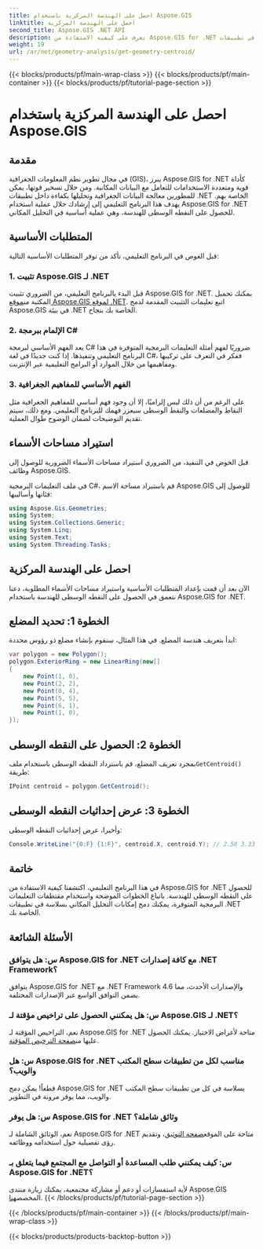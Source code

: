 ```yaml
---
title: احصل على الهندسة المركزية باستخدام Aspose.GIS
linktitle: احصل على الهندسة المركزية
second_title: Aspose.GIS .NET API
description: تعرف على كيفية الاستفادة من Aspose.GIS for .NET في هندسة النقط الوسطى من خلال هذا الكتاب الشامل. قم بدمج التحليل المكاني بسلاسة في تطبيقات .NET الخاصة بك.
weight: 19
url: /ar/net/geometry-analysis/get-geometry-centroid/
---
```


{{< blocks/products/pf/main-wrap-class >}}
{{< blocks/products/pf/main-container >}}
{{< blocks/products/pf/tutorial-page-section >}}

# احصل على الهندسة المركزية باستخدام Aspose.GIS

## مقدمة
في مجال تطوير نظم المعلومات الجغرافية (GIS)، يبرز Aspose.GIS for .NET كأداة قوية ومتعددة الاستخدامات للتعامل مع البيانات المكانية. ومن خلال تسخير قوتها، يمكن للمطورين معالجة البيانات الجغرافية وتحليلها بكفاءة داخل تطبيقات .NET الخاصة بهم. يهدف هذا البرنامج التعليمي إلى إرشادك خلال عملية استخدام Aspose.GIS for .NET للحصول على النقطه الوسطى للهندسة، وهي عملية أساسية في التحليل المكاني.
## المتطلبات الأساسية
قبل الغوص في البرنامج التعليمي، تأكد من توفر المتطلبات الأساسية التالية:
### 1. تثبيت Aspose.GIS لـ .NET
 قبل البدء بالبرنامج التعليمي، من الضروري تثبيت Aspose.GIS for .NET. يمكنك تحميل المكتبة من[موقع Aspose.GIS لموقع .NET](https://releases.aspose.com/gis/net/). اتبع تعليمات التثبيت المقدمة لدمج Aspose.GIS في بيئة .NET الخاصة بك بنجاح.
### 2. الإلمام ببرمجة C#
يعد الفهم الأساسي لبرمجة C# ضروريًا لفهم أمثلة التعليمات البرمجية المتوفرة في هذا البرنامج التعليمي وتنفيذها. إذا كنت جديدًا في لغة C#، ففكر في التعرف على تركيبها ومفاهيمها من خلال الموارد أو البرامج التعليمية عبر الإنترنت.
### 3. الفهم الأساسي للمفاهيم الجغرافية
على الرغم من أن ذلك ليس إلزاميًا، إلا أن وجود فهم أساسي للمفاهيم الجغرافية مثل النقاط والمضلعات والنقط الوسطى سيعزز فهمك للبرنامج التعليمي. ومع ذلك، سيتم تقديم التوضيحات لضمان الوضوح طوال العملية.

## استيراد مساحات الأسماء
قبل الخوض في التنفيذ، من الضروري استيراد مساحات الأسماء الضرورية للوصول إلى وظائف Aspose.GIS.

في ملف التعليمات البرمجية C#، قم باستيراد مساحة الاسم Aspose.GIS للوصول إلى فئاتها وأساليبها:
```csharp
using Aspose.Gis.Geometries;
using System;
using System.Collections.Generic;
using System.Linq;
using System.Text;
using System.Threading.Tasks;
```
## احصل على الهندسة المركزية
الآن بعد أن قمت بإعداد المتطلبات الأساسية واستيراد مساحات الأسماء المطلوبة، دعنا نتعمق في الحصول على النقطه الوسطى للهندسة باستخدام Aspose.GIS for .NET.
## الخطوة 1: تحديد المضلع
ابدأ بتعريف هندسة المضلع. في هذا المثال، سنقوم بإنشاء مضلع ذو رؤوس محددة:
```csharp
var polygon = new Polygon();
polygon.ExteriorRing = new LinearRing(new[]
{
    new Point(1, 0),
    new Point(2, 2),
    new Point(0, 4),
    new Point(5, 5),
    new Point(6, 1),
    new Point(1, 0),
});
```
## الخطوة 2: الحصول على النقطه الوسطى
 بمجرد تعريف المضلع، قم باسترداد النقطه الوسطى باستخدام ملف`GetCentroid()` طريقة:
```csharp
IPoint centroid = polygon.GetCentroid();
```
## الخطوة 3: عرض إحداثيات النقطه الوسطى
وأخيرا، عرض إحداثيات النقطه الوسطى:
```csharp
Console.WriteLine("{0:F} {1:F}", centroid.X, centroid.Y); // الإخراج: 3.33 2.58
```

## خاتمة
في هذا البرنامج التعليمي، اكتشفنا كيفية الاستفادة من Aspose.GIS for .NET للحصول على النقطه الوسطى للهندسة. باتباع الخطوات الموضحة واستخدام مقتطفات التعليمات البرمجية المتوفرة، يمكنك دمج إمكانات التحليل المكاني بسلاسة في تطبيقات .NET الخاصة بك.
## الأسئلة الشائعة
### س: هل يتوافق Aspose.GIS for .NET مع كافة إصدارات .NET Framework؟
يتوافق Aspose.GIS for .NET مع .NET Framework 4.6 والإصدارات الأحدث، مما يضمن التوافق الواسع عبر الإصدارات المختلفة.
### س: هل يمكنني الحصول على تراخيص مؤقتة لـ Aspose.GIS لـ .NET؟
 نعم، التراخيص المؤقتة لـ Aspose.GIS for .NET متاحة لأغراض الاختبار. يمكنك الحصول عليها من[صفحة الترخيص المؤقتة](https://purchase.aspose.com/temporary-license/).
### س: هل Aspose.GIS for .NET مناسب لكل من تطبيقات سطح المكتب والويب؟
قطعاً! يمكن دمج Aspose.GIS for .NET بسلاسة في كل من تطبيقات سطح المكتب والويب، مما يوفر مرونة في التطوير.
### س: هل يوفر Aspose.GIS for .NET وثائق شاملة؟
 نعم، الوثائق الشاملة لـ Aspose.GIS for .NET متاحة على الموقع[صفحة التوثيق](https://reference.aspose.com/gis/net/)، وتقديم رؤى تفصيلية حول استخدامه ووظائفه.
### س: كيف يمكنني طلب المساعدة أو التواصل مع المجتمع فيما يتعلق بـ Aspose.GIS for .NET؟
 لأية استفسارات أو دعم أو مشاركة مجتمعية، يمكنك زيارة منتدى Aspose.GIS المخصص[هنا](https://forum.aspose.com/c/gis/33).
{{< /blocks/products/pf/tutorial-page-section >}}

{{< /blocks/products/pf/main-container >}}
{{< /blocks/products/pf/main-wrap-class >}}

{{< blocks/products/products-backtop-button >}}
